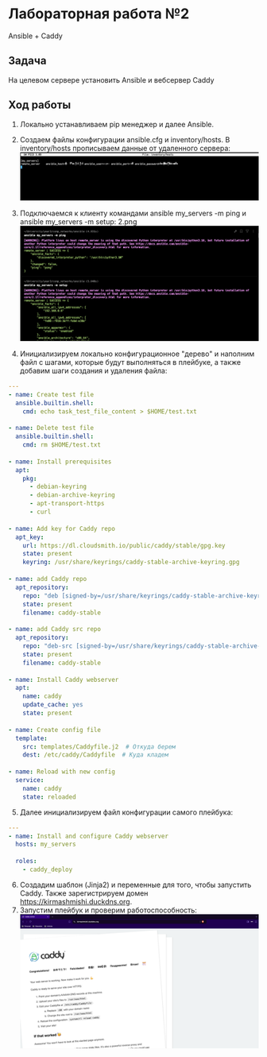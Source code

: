 # Лабораторная работа №2

Ansible + Caddy

## Задача

На целевом сервере установить Ansible и вебсервер Caddy

## Ход работы

1. Локально устанавливаем pip менеджер и далее Ansible.

2. Создаем файлы конфигурации ansible.cfg и inventory/hosts. В inventory/hosts прописываем данные от удаленного сервера:
   ![img.png](static/lr2/img.png)
3. Подключаемся к клиенту командами ansible my_servers -m ping и ansible my_servers -m setup: 2.png
   ![img_1.png](static/lr2/img_1.png)
4. Инициализируем локально конфигурационное "дерево" и наполним файл с шагами, которые будут выполняться в плейбуке, а
   также добавим шаги создания и удаления файла:

```yaml
---
- name: Create test file
  ansible.builtin.shell:
    cmd: echo task_test_file_content > $HOME/test.txt

- name: Delete test file
  ansible.builtin.shell:
    cmd: rm $HOME/test.txt

- name: Install prerequisites
  apt:
    pkg:
      - debian-keyring
      - debian-archive-keyring
      - apt-transport-https
      - curl

- name: Add key for Caddy repo
  apt_key:
    url: https://dl.cloudsmith.io/public/caddy/stable/gpg.key
    state: present
    keyring: /usr/share/keyrings/caddy-stable-archive-keyring.gpg

- name: add Caddy repo
  apt_repository:
    repo: "deb [signed-by=/usr/share/keyrings/caddy-stable-archive-keyring.gpg] https://dl.cloudsmith.io/public/caddy/stable/deb/debian any-version main"
    state: present
    filename: caddy-stable

- name: add Caddy src repo
  apt_repository:
    repo: "deb-src [signed-by=/usr/share/keyrings/caddy-stable-archive-keyring.gpg] https://dl.cloudsmith.io/public/caddy/stable/deb/debian any-version main"
    state: present
    filename: caddy-stable

- name: Install Caddy webserver
  apt:
    name: caddy
    update_cache: yes
    state: present

- name: Create config file
  template:
    src: templates/Caddyfile.j2  # Откуда берем
    dest: /etc/caddy/Caddyfile  # Куда кладем

- name: Reload with new config
  service:
    name: caddy
    state: reloaded
```

5. Далее инициализируем файл конфигурации самого плейбука:

```yaml
---
- name: Install and configure Caddy webserver
  hosts: my_servers

  roles:
    - caddy_deploy
```

6. Создадим шаблон (Jinja2) и переменные для того, чтобы запустить Caddy. Также зарегистрируем
   домен https://kirmashmishi.duckdns.org.
7. Запустим плейбук и проверим работоспособность:
   ![img_2.png](static/lr2/img_2.png)